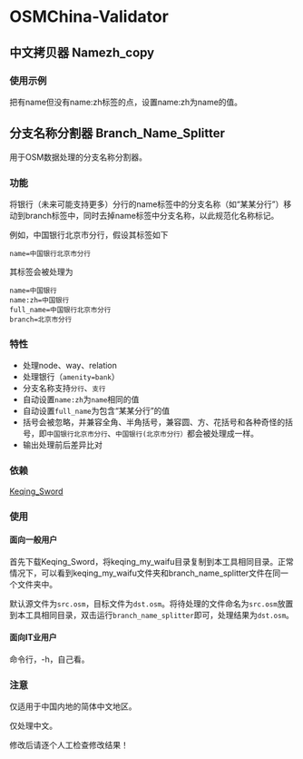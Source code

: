 # OSMChina-Validator

## 中文拷贝器 Namezh_copy

### 使用示例

把有name但没有name:zh标签的点，设置name:zh为name的值。


## 分支名称分割器 Branch_Name_Splitter

用于OSM数据处理的分支名称分割器。

### 功能

将银行（未来可能支持更多）分行的name标签中的分支名称（如“某某分行”）移动到branch标签中，同时去掉name标签中分支名称，以此规范化名称标记。

例如，中国银行北京市分行，假设其标签如下
```
name=中国银行北京市分行
```
其标签会被处理为
```
name=中国银行
name:zh=中国银行
full_name=中国银行北京市分行
branch=北京市分行
```

### 特性

+ 处理node、way、relation
+ 处理银行（`amenity=bank`）
+ 分支名称支持`分行`、`支行`
+ 自动设置`name:zh`为`name`相同的值
+ 自动设置`full_name`为包含“某某分行”的值
+ 括号会被忽略，并兼容全角、半角括号，兼容圆、方、花括号和各种奇怪的括号，即`中国银行北京市分行`、`中国银行(北京市分行）`都会被处理成一样。
+ 输出处理前后差异比对

### 依赖

[Keqing_Sword](https://github.com/OSMChina/Keqing_Sword)

### 使用

#### 面向一般用户

首先下载Keqing_Sword，将keqing_my_waifu目录复制到本工具相同目录。正常情况下，可以看到keqing_my_waifu文件夹和branch_name_splitter文件在同一个文件夹中。

默认源文件为`src.osm`，目标文件为`dst.osm`。将待处理的文件命名为`src.osm`放置到本工具相同目录，双击运行`branch_name_splitter`即可，处理结果为`dst.osm`。

#### 面向IT业用户

命令行，-h，自己看。

### 注意

仅适用于中国内地的简体中文地区。

仅处理中文。

修改后请逐个人工检查修改结果！
